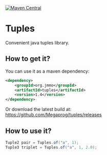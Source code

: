 [![Maven Central](https://maven-badges.herokuapp.com/maven-central/org.jmmo/tuples/badge.png)](https://maven-badges.herokuapp.com/maven-central/org.jmmo/tuples)

Tuples
=============

Convenient java tuples library.

## How to get it?

You can use it as a maven dependency:

```xml
<dependency>
    <groupId>org.jmmo</groupId>
    <artifactId>tuples</artifactId>
    <version>1.4</version>
</dependency>
```

Or download the latest build at:
    https://github.com/Megaprog/tuples/releases

## How to use it?
```java
Tuple2 pair = Tuples.of("a", 1);
Tuple3 triplet = Tuples.of("a", 1, 2.0);
```
